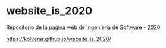 # website_is_2020
Repositorio de la pagina web de Ingenieria de Software - 2020

https://kolverar.github.io/website_is_2020/
